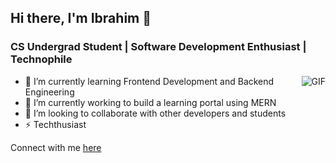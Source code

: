 ## Hi there, I'm Ibrahim 👋


### CS Undergrad Student | Software Development Enthusiast | Technophile

<img align="right" alt="GIF" src="https://media2.giphy.com/media/qgQUggAC3Pfv687qPC/giphy.gif?cid=790b761173bd9a068d6f4ccb3d73276ea24c7b4c9cb54760&rid=giphy.gif&ct=g" />



- 🌱 I’m currently learning Frontend Development and Backend Engineering
- 🔭 I’m currently working to build a learning portal using MERN
- 👯 I’m looking to collaborate with other developers and students 
- ⚡ Techthusiast

Connect with me [here](https://www.linkedin.com/in/ibrahim-bin-umair-a99899247/)



<!--
**Ibrahim-umair/Ibrahim-umair** is a ✨ _special_ ✨ repository because its `README.md` (this file) appears on your GitHub profile.

Here are some ideas to get you started:

🔭 I’m currently working on ...
- 🌱 I’m currently learning ...
- 👯 I’m looking to collaborate on ...
- 🤔 I’m looking for help with ...
- 💬 Ask me about ...
- 📫 How to reach me: ...
- 😄 Pronouns: ...
- ⚡ Fun fact: ...
-->
